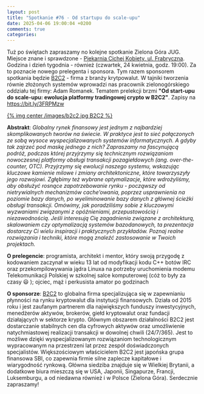 ```yaml
---
layout: post
title: "Spotkanie #76 - Od startupu do scale-upu"
date: 2025-04-06 19:00:04 +0200
comments: true
categories: 
---
```


Tuż po świętach zapraszamy no kolejne spotkanie Zielona Góra JUG. Miejsce znane i sprawdzone - <a href="https://cichakobieta.pl/" target="_blank">Piekarnia Cichej Kobiety, ul. Frabryczna</a>. Godzina i dzień tygodnia - również (czwartek, 24 kwietnia, godz. 19:00). Za to poznacie nowego prelegenta i sponsora. Tym razem sponsorem spotkania będzie <a href="https://www.b2c2.com/" target="_blank">B2C2</a>  - firma z branży krytpowalut. W tajniki tworzenia równie złożonych systemów wprowadzi nas pracownik zielonogórskiego oddziału tej firmy: Adam Romanek. Tematem prelekcji brzmi <b>"Od start-upu do scale-upu: ewolucja platformy tradingowej crypto w B2C2"</b>. Zapisy na https://bit.ly/3FRPMzw

[{% img center /images/b2c2.jpg B2C2 %}](https://www.b2c2.com/)

<b>Abstrakt</b>: <i>Globalny rynek finansowy jest jednym z najbardziej skomplikowanych tworów na świecie. W praktyce jest to sieć połączonych ze sobą wysoce wyspecjalizowanych systemów informatycznych. A gdyby tak zajrzeć pod maskę jednego z nich?
Zapraszamy na fascynującą podróż, podczas której przyjrzymy się technicznym rozwiązaniom nowoczesnej platformy obsługi transakcji pozagiełdowych (ang. over-the-counter, OTC). Przyjrzymy się ewolucji naszego systemu, wskazując kluczowe kamienie milowe i zmiany architektoniczne, które towarzyszyły jego rozwojowi. Zgłębimy też wybrane optymalizacje, które wdrożyliśmy, aby obsłużyć rosnące zapotrzebowanie rynku - począwszy od nietrywialnych mechanizmów cache’owania, poprzez usprawnienia na poziomie bazy danych, po wyeliminowanie bazy danych z głównej ścieżki obsługi transakcji. Omówimy, jak poradziliśmy sobie z kluczowymi wyzwaniami związanymi z opóźnieniami, przepustowością i niezawodnością.
Jeśli interesują Cię zagadnienia związane z architekturą, skalowaniem czy optymalizacją systemów bazodanowych, ta prezentacja dostarczy Ci wielu inspiracji i praktycznych przykładów. Poznaj realne rozwiązania i techniki, które mogą znaleźć zastosowanie w Twoich projektach.</i>

<b>O prelegencie</b>: programista, architekt i mentor, który swoją przygodę z kodowaniem zaczynał w wieku 13 lat od modyfikacji kodu C++ botów IRC oraz przekompilowywania jądra Linuxa na potrzeby uruchomienia modemu Telekomunikacji Polskiej w szkolnej salce komputerowej (cóż to były za czasy 😃 ); ojciec, mąż i perkusista amator po godzinach

<b>O sponsorze</b>: <a href="https://www.b2c2.com/" target="_blank">B2C2</a> to globalna firma specjalizująca się w zapewnianiu płynności na rynku kryptowalut dla instytucji finansowych. Działa od 2015 roku i jest zaufanym partnerem dla największych funduszy inwestycyjnych, menedżerów aktywów, brokerów, giełd kryptowalut oraz fundacji działających w sektorze krypto.
Głównym obszarem działalności B2C2 jest dostarczanie stabilnych cen dla cyfrowych aktywów oraz umożliwienie natychmiastowej realizacji transakcji w dowolnej chwili (24/7/365). Jest to możliwe dzięki wyspecjalizowanym rozwiązaniom technologicznym wypracowanym na przestrzeni lat przez zespół doświadczonych specjalistów.
Większościowym właścicielem B2C2 jest japońska grupa finansowa SBI, co zapewnia firmie silne zaplecze kapitałowe i wiarygodność rynkową. Główna siedziba znajduje się w Wielkiej Brytanii, a dodatkowe biura mieszczą się w USA, Japonii, Singapurze, Francji, Luksemburgu, a od niedawna również i w Polsce (Zielona Góra).
Serdecznie zapraszamy!